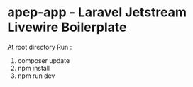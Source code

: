 # apep-app - Laravel Jetstream Livewire Boilerplate
At root directory Run :
1. composer update
2. npm install
3. npm run dev
